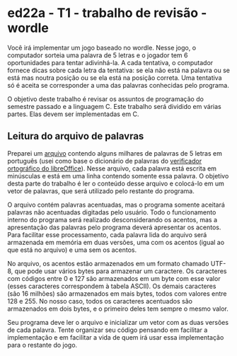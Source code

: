 # ed22a - T1 - trabalho de revisão - wordle

Você irá implementar um jogo baseado no wordle.
Nesse jogo, o computador sorteia uma palavra de 5 letras e o jogador tem 6 oportunidades para tentar adivinhá-la.
A cada tentativa, o computador fornece dicas sobre cada letra da tentativa: se ela não está na palavra ou se está mas noutra posição ou se ela está na posição correta.
Uma tentativa só é aceita se corresponder a uma das palavras conhecidas pelo programa.

O objetivo deste trabalho é revisar os assuntos de programação do semestre passado e a linguagem C.
Este trabalho será dividido em várias partes. Elas devem ser implementadas em C.

## Leitura do arquivo de palavras

Preparei um [arquivo](https://github.com/BenhurUFSM/ed22a/blob/main/Trabalhos/palavras-de-5-letras) contendo alguns milhares de palavras de 5 letras em português (usei como base o dicionário de palavras do [verificador ortográfico do libreOffice](https://pt-br.libreoffice.org/projetos/vero/)).
Nesse arquivo, cada palavra está escrita em minúsculas e está em uma linha contendo somente essa palavra.
O objetivo desta parte do trabalho é ler o conteúdo desse arquivo e colocá-lo em um vetor de palavras, que será utilizado pelo restante do programa.

O arquivo contém palavras acentuadas, mas o programa somente aceitará palavras não acentuadas digitadas pelo usuário.
Todo o funcionamento interno do programa será realizado desconsiderando os acentos, mas a apresentação das palavras pelo programa deverá apresentar os acentos.
Para facilitar esse processamento, cada palavra lida do arquivo será armazenada em memória em duas versões, uma com os acentos (igual ao que está no arquivo) e uma sem os acentos.

No arquivo, os acentos estão armazenados em um formato chamado UTF-8, que pode usar vários bytes para armazenar um caractere.
Os caracteres com códigos entre 0 e 127 são armazenados em um byte com esse valor (esses caracteres correspondem à tabela ASCII).
Os demais caracteres (são 16 milhões) são armazenados em mais bytes, todos com valores entre 128 e 255. No nosso caso, todos os caracteres
acentuados são armazenados em dois bytes, e o primeiro deles tem sempre o mesmo valor.

Seu programa deve ler o arquivo e inicializar um vetor com as duas versões de cada palavra.
Tente organizar seu código pensando em facilitar a implementação e em facilitar a vida de quem irá usar essa implementação para o restante do jogo.

<!--
Defina um tipo de dados (usando `typedef`) chamado `palavra`, que é um registro (`struct`) contendo dois vetores de bytes `unsigned char`: o primeiro com 10 bytes para armazenar a palavra com acentos (no pior dos casos, as 5 letras da palavra são acentuadas, ocupando 2 bytes cada); o segundo com 5 bytes para armazenar a versão da palavra sem acentos. Esses vetores não serão usados como strings, eles não necessariamente serão terminados pelo caractere 0.

Faça uma função que recebe um arquivo já aberto (um `FILE *`) e um ponteiro para uma palavra e preenche a primeira versão dessa palavra com a palavra lida e a segunda com a versão sem acentos. Use uma função para calcular essa segunda versão da palavra.
-->

